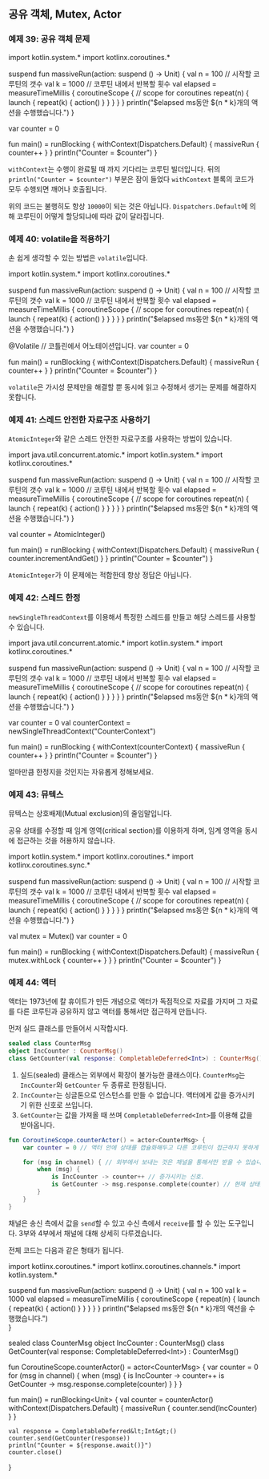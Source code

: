 ## 공유 객체, Mutex, Actor

### 예제 39: 공유 객체 문제

<div class="kotlin-playground" >
import kotlin.system.*
import kotlinx.coroutines.*

suspend fun massiveRun(action: suspend () -> Unit) {
    val n = 100 // 시작할 코루틴의 갯수
    val k = 1000 // 코루틴 내에서 반복할 횟수
    val elapsed = measureTimeMillis {
        coroutineScope { // scope for coroutines
            repeat(n) {
                launch {
                    repeat(k) { action() }
                }
            }
        }
    }
    println("$elapsed ms동안 ${n * k}개의 액션을 수행했습니다.")
}

var counter = 0

fun main() = runBlocking {
    withContext(Dispatchers.Default) {
        massiveRun {
            counter++
        }
    }
    println("Counter = $counter")
}
</div>

`withContext`는 수행이 완료될 때 까지 기다리는 코루틴 빌더입니다. 뒤의 `println("Counter = $counter")` 부분은 잠이 들었다 `withContext` 블록의 코드가 모두 수행되면 깨어나 호출됩니다.

위의 코드는 불행히도 항상 `10000`이 되는 것은 아닙니다. `Dispatchers.Default`에 의해 코루틴이 어떻게 할당되냐에 따라 값이 달라집니다.

### 예제 40: volatile을 적용하기

손 쉽게 생각할 수 있는 방법은 `volatile`입니다.

<div class="kotlin-playground" >
import kotlin.system.*
import kotlinx.coroutines.*

suspend fun massiveRun(action: suspend () -> Unit) {
    val n = 100 // 시작할 코루틴의 갯수
    val k = 1000 // 코루틴 내에서 반복할 횟수
    val elapsed = measureTimeMillis {
        coroutineScope { // scope for coroutines
            repeat(n) {
                launch {
                    repeat(k) { action() }
                }
            }
        }
    }
    println("$elapsed ms동안 ${n * k}개의 액션을 수행했습니다.")
}

@Volatile // 코틀린에서 어노테이션입니다.
var counter = 0

fun main() = runBlocking {
    withContext(Dispatchers.Default) {
        massiveRun {
            counter++
        }
    }
    println("Counter = $counter")
}
</div>

`volatile`은 가시성 문제만을 해결할 뿐 동시에 읽고 수정해서 생기는 문제를 해결하지 못합니다.

### 예제 41: 스레드 안전한 자료구조 사용하기

`AtomicInteger`와 같은 스레드 안전한 자료구조를 사용하는 방법이 있습니다.

<div class="kotlin-playground" >
import java.util.concurrent.atomic.*
import kotlin.system.*
import kotlinx.coroutines.*

suspend fun massiveRun(action: suspend () -> Unit) {
    val n = 100 // 시작할 코루틴의 갯수
    val k = 1000 // 코루틴 내에서 반복할 횟수
    val elapsed = measureTimeMillis {
        coroutineScope { // scope for coroutines
            repeat(n) {
                launch {
                    repeat(k) { action() }
                }
            }
        }
    }
    println("$elapsed ms동안 ${n * k}개의 액션을 수행했습니다.")
}

val counter = AtomicInteger()

fun main() = runBlocking {
    withContext(Dispatchers.Default) {
        massiveRun {
            counter.incrementAndGet()
        }
    }
    println("Counter = $counter")
}
</div>

`AtomicInteger`가 이 문제에는 적합한데 항상 정답은 아닙니다.

### 예제 42: 스레드 한정

`newSingleThreadContext`를 이용해서 특정한 스레드를 만들고 해당 스레드를 사용할 수 있습니다.

<div class="kotlin-playground" >
import java.util.concurrent.atomic.*
import kotlin.system.*
import kotlinx.coroutines.*

suspend fun massiveRun(action: suspend () -> Unit) {
    val n = 100 // 시작할 코루틴의 갯수
    val k = 1000 // 코루틴 내에서 반복할 횟수
    val elapsed = measureTimeMillis {
        coroutineScope { // scope for coroutines
            repeat(n) {
                launch {
                    repeat(k) { action() }
                }
            }
        }
    }
    println("$elapsed ms동안 ${n * k}개의 액션을 수행했습니다.")
}

var counter = 0
val counterContext = newSingleThreadContext("CounterContext")

fun main() = runBlocking {
    withContext(counterContext) {
        massiveRun {
            counter++
        }
    }
    println("Counter = $counter")
}
</div>

얼마만큼 한정지을 것인지는 자유롭게 정해보세요.

### 예제 43: 뮤텍스

뮤텍스는 상호배제(Mutual exclusion)의 줄임말입니다.

공유 상태를 수정할 때 임계 영역(critical section)를 이용하게 하며, 임계 영역을 동시에 접근하는 것을 허용하지 않습니다.

<div class="kotlin-playground" >
import kotlin.system.*
import kotlinx.coroutines.*
import kotlinx.coroutines.sync.*

suspend fun massiveRun(action: suspend () -> Unit) {
    val n = 100 // 시작할 코루틴의 갯수
    val k = 1000 // 코루틴 내에서 반복할 횟수
    val elapsed = measureTimeMillis {
        coroutineScope { // scope for coroutines
            repeat(n) {
                launch {
                    repeat(k) { action() }
                }
            }
        }
    }
    println("$elapsed ms동안 ${n * k}개의 액션을 수행했습니다.")
}

val mutex = Mutex()
var counter = 0

fun main() = runBlocking {
    withContext(Dispatchers.Default) {
        massiveRun {
            mutex.withLock {
                counter++
            }
        }
    }
    println("Counter = $counter")
}
</div>

### 예제 44: 액터

액터는 1973년에 칼 휴이트가 만든 개념으로 액터가 독점적으로 자료를 가지며 그 자료를 다른 코루틴과 공유하지 않고 액터를 통해서만 접근하게 만듭니다.

먼저 실드 클래스를 만들어서 시작합시다.

```kotlin
sealed class CounterMsg
object IncCounter : CounterMsg()
class GetCounter(val response: CompletableDeferred<Int>) : CounterMsg()
```

1. 실드(sealed) 클래스는 외부에서 확장이 불가능한 클래스이다. `CounterMsg`는 `IncCounter`와 `GetCounter` 두 종류로 한정됩니다.
2. `IncCounter`는 싱글톤으로 인스턴스를 만들 수 없습니다. 액터에게 값을 증가시키기 위한 신호로 쓰입니다.
3. `GetCounter`는 값을 가져올 때 쓰며 `CompletableDeferred<Int>`를 이용해 값을 받아옵니다.

```kotlin
fun CoroutineScope.counterActor() = actor<CounterMsg> {
    var counter = 0 // 액터 안에 상태를 캡슐화해두고 다른 코루틴이 접근하지 못하게 합니다.

    for (msg in channel) { // 외부에서 보내는 것은 채널을 통해서만 받을 수 있습니다.(recieve)
        when (msg) {
            is IncCounter -> counter++ // 증가시키는 신호.
            is GetCounter -> msg.response.complete(counter) // 현재 상태를 반환합니다.
        }
    }
}
```

채널은 송신 측에서 값을 `send`할 수 있고 수신 측에서 `receive`를 할 수 있는 도구입니다. 3부와 4부에서 채널에 대해 상세히 다루겠습니다.

전체 코드는 다음과 같은 형태가 됩니다.

<div class="kotlin-playground" >
import kotlinx.coroutines.*
import kotlinx.coroutines.channels.*
import kotlin.system.*

suspend fun massiveRun(action: suspend () -> Unit) {
    val n = 100
    val k = 1000
    val elapsed = measureTimeMillis {
        coroutineScope {
            repeat(n) {
                launch {
                    repeat(k) { action() }
                }
            }
        }
    }
    println("$elapsed ms동안 ${n * k}개의 액션을 수행했습니다.")  
}

sealed class CounterMsg
object IncCounter : CounterMsg()
class GetCounter(val response: CompletableDeferred&lt;Int&gt;) : CounterMsg()

fun CoroutineScope.counterActor() = actor&lt;CounterMsg&gt; {
    var counter = 0
    for (msg in channel) {
        when (msg) {
            is IncCounter -> counter++
            is GetCounter -> msg.response.complete(counter)
        }
    }
}

fun main() = runBlocking&lt;Unit&gt; {
    val counter = counterActor()
    withContext(Dispatchers.Default) {
        massiveRun {
            counter.send(IncCounter)
        }
    }

    val response = CompletableDeferred&lt;Int&gt;()
    counter.send(GetCounter(response))
    println("Counter = ${response.await()}")
    counter.close()
}
</div>